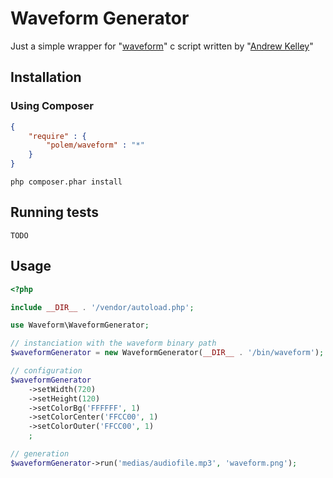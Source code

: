 Waveform Generator
==================

Just a simple wrapper for "[waveform](/superjoe30/waveform)" c script written by "[Andrew Kelley](/superjoe30)"

Installation
------------

### Using Composer

``` json
{
    "require" : {
        "polem/waveform" : "*"
    }
}
```

```
php composer.phar install
```

Running tests
-------------

```
TODO
```

Usage
-----

```php
<?php

include __DIR__ . '/vendor/autoload.php';

use Waveform\WaveformGenerator;

// instanciation with the waveform binary path
$waveformGenerator = new WaveformGenerator(__DIR__ . '/bin/waveform');

// configuration
$waveformGenerator
    ->setWidth(720)
    ->setHeight(120)                                                                                              
    ->setColorBg('FFFFFF', 1)
    ->setColorCenter('FFCC00', 1)
    ->setColorOuter('FFCC00', 1)
    ;   

// generation
$waveformGenerator->run('medias/audiofile.mp3', 'waveform.png');
```
